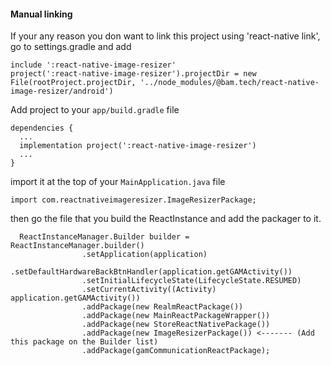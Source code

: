 #### Manual linking
If your any reason you don want to link this project using 'react-native link', go to settings.gradle and add
```
include ':react-native-image-resizer'
project(':react-native-image-resizer').projectDir = new File(rootProject.projectDir, '../node_modules/@bam.tech/react-native-image-resizer/android')
```

Add project to your `app/build.gradle` file
```
dependencies {
  ...
  implementation project(':react-native-image-resizer')
  ...
}
```

import it at the top of your `MainApplication.java` file
```
import com.reactnativeimageresizer.ImageResizerPackage;
```

then go the file that you build the ReactInstance and add the packager to it.

```
  ReactInstanceManager.Builder builder = ReactInstanceManager.builder()
                .setApplication(application)
                .setDefaultHardwareBackBtnHandler(application.getGAMActivity())
                .setInitialLifecycleState(LifecycleState.RESUMED)
                .setCurrentActivity((Activity) application.getGAMActivity())
                .addPackage(new RealmReactPackage())
                .addPackage(new MainReactPackageWrapper())
                .addPackage(new StoreReactNativePackage())
                .addPackage(new ImageResizerPackage()) <------- (Add this package on the Builder list)
                .addPackage(gamCommunicationReactPackage);
```
